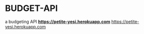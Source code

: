 # BUDGET-API
a budgeting API
**https://petite-yesi.herokuapp.com**
https://petite-yesi.herokuapp.com
